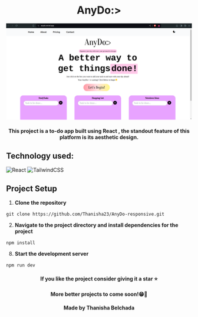 <h1 align="center">AnyDo:></h1>
<p align="center">
  <img src="/public/anydoImage.png" alt="AnyDo">
</p>

<div align="center"><h4>This project is a to-do app built using React , the standout feature of this platform is its aesthetic design.</h3></div>

## Technology used: 
![React](https://img.shields.io/badge/React-20232A?style=for-the-badge&logo=react&logoColor=61DAFB)
![TailwindCSS](https://img.shields.io/badge/Tailwind_CSS-38B2AC?style=for-the-badge&logo=tailwind-css&logoColor=white)

## Project Setup

1. **Clone the repository**
```
git clone https://github.com/Thanisha23/AnyDo-responsive.git
```

2. **Navigate to the project directory and install dependencies for the project**
 ```
npm install
```
8. **Start the development server**
```
npm run dev
```

<div align="center"><h4>If you like the project consider giving it a star ⭐</h4></div>
<div align="center"><h4>More better projects to come soon!😁👀</h4></div>
<div align="center"><h4>Made by Thanisha Belchada</h4></div>
